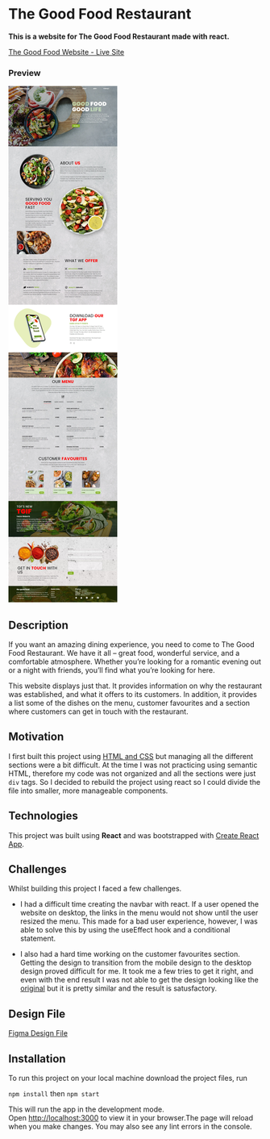# The Good Food Restaurant

**This is a website for The Good Food Restaurant made with react.**

[The Good Food Website - Live Site](thegoodfood.vercel.app/)

### **Preview**

![The Good Food](/src/images/Web%20capture_13-6-2022_181540_localhost.jpeg)

## Description

If you want an amazing dining experience, you need to come to The Good Food Restaurant. We have it all – great food, wonderful service, and a comfortable atmosphere. Whether you’re looking for a romantic evening out or a night with friends, you’ll find what you’re looking for here.

This website displays just that. It provides information on why the restaurant was established, and what it offers to its customers. In addition, it provides a list some of the dishes on the menu, customer favourites and a section where customers can get in touch with the restaurant.

## Motivation

I first built this project using [HTML and CSS](https://github.com/m-oniqu3/thegoodfoodproject) but managing all the different sections were a bit difficult. At the time I was not practicing using semantic HTML, therefore my code was not organized and all the sections were just `div` tags.
So I decided to rebuild the project using react so I could divide the file into smaller, more manageable components.

## Technologies

This project was built using **React** and was bootstrapped with [Create React App](https://github.com/facebook/create-react-app).

## Challenges

Whilst building this project I faced a few challenges.

- I had a difficult time creating the navbar with react. If a user opened the website on desktop, the links in the menu would not show until the user resized the menu. This made for a bad user experience, however, I was able to solve this by using the useEffect hook and a conditional statement.

- I also had a hard time working on the customer favourites section. Getting the design to transition from the mobile design to the desktop design proved difficult for me. It took me a few tries to get it right, and even with the end result I was not able to get the design looking like the [original](https://www.figma.com/file/T1bxEjwZDoPu19u9I9iQAF/the-good-food?node-id=303%3A2) but it is pretty similar and the result is satusfactory.

## Design File

[Figma Design File](https://www.figma.com/file/T1bxEjwZDoPu19u9I9iQAF/the-good-food?node-id=303%3A2)

## Installation

To run this project on your local machine download the project files, run

`npm install` then `npm start`

This will run the app in the development mode.\
Open [http://localhost:3000](http://localhost:3000) to view it in your browser.The page will reload when you make changes. You may also see any lint errors in the console.
